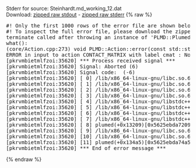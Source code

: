 Stderr for source:  Steinhardt.md_working_12.dat   
Download: [zipped raw stdout](Steinhardt.md_working_12.dat.plumed.stdout.txt.zip) - [zipped raw stderr](Steinhardt.md_working_12.dat.plumed.stderr.txt.zip) 
{% raw %}
<pre>
#! Only the first 1000 rows of the error file are shown below
#! To inspect the full error file, please download the zipped raw stderr file above
terminate called after throwing an instance of 'PLMD::Plumed::ExceptionError'
what():
(core/Action.cpp:273) void PLMD::Action::error(const std::string&) const
ERROR in input to action CONTACT_MATRIX with label cmat : No atoms have been read in
[pkrvmbietmlfzoi:35620] *** Process received signal ***
[pkrvmbietmlfzoi:35620] Signal: Aborted (6)
[pkrvmbietmlfzoi:35620] Signal code:  (-6)
[pkrvmbietmlfzoi:35620] [ 0] /lib/x86_64-linux-gnu/libc.so.6(+0x45330)[0x7f0385645330]
[pkrvmbietmlfzoi:35620] [ 1] /lib/x86_64-linux-gnu/libc.so.6(pthread_kill+0x11c)[0x7f038569eb2c]
[pkrvmbietmlfzoi:35620] [ 2] /lib/x86_64-linux-gnu/libc.so.6(gsignal+0x1e)[0x7f038564527e]
[pkrvmbietmlfzoi:35620] [ 3] /lib/x86_64-linux-gnu/libc.so.6(abort+0xdf)[0x7f03856288ff]
[pkrvmbietmlfzoi:35620] [ 4] /lib/x86_64-linux-gnu/libstdc++.so.6(+0xa5ff5)[0x7f0385aa5ff5]
[pkrvmbietmlfzoi:35620] [ 5] /lib/x86_64-linux-gnu/libstdc++.so.6(+0xbb0da)[0x7f0385abb0da]
[pkrvmbietmlfzoi:35620] [ 6] /lib/x86_64-linux-gnu/libstdc++.so.6(_ZSt10unexpectedv+0x0)[0x7f0385aa5a55]
[pkrvmbietmlfzoi:35620] [ 7] /lib/x86_64-linux-gnu/libstdc++.so.6(+0xa5a6f)[0x7f0385aa5a6f]
[pkrvmbietmlfzoi:35620] [ 8] plumed(+0x13209)[0x5625ebda7209]
[pkrvmbietmlfzoi:35620] [ 9] /lib/x86_64-linux-gnu/libc.so.6(+0x2a1ca)[0x7f038562a1ca]
[pkrvmbietmlfzoi:35620] [10] /lib/x86_64-linux-gnu/libc.so.6(__libc_start_main+0x8b)[0x7f038562a28b]
[pkrvmbietmlfzoi:35620] [11] plumed(+0x134a5)[0x5625ebda74a5]
[pkrvmbietmlfzoi:35620] *** End of error message ***
</pre>
{% endraw %}
